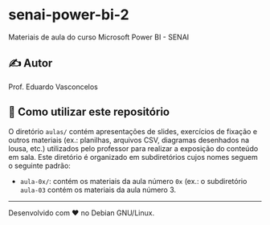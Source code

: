 # senai-power-bi-2

Materiais de aula do curso Microsoft Power BI - SENAI

## ✍️ Autor 

Prof. Eduardo Vasconcelos 

## 🎯 Como utilizar este repositório 

O diretório `aulas/` contém apresentações de slides, exercícios de fixação e outros materiais (ex.: planilhas, arquivos CSV, diagramas desenhados na lousa, etc.) utilizados pelo professor para realizar a exposição do conteúdo em sala. Este diretório é organizado em subdiretórios cujos nomes seguem o seguinte padrão: 

* `aula-0x/`: contém os materiais da aula número `0x` (ex.: o subdiretório `aula-03` contém os materiais da aula número 3.

---

Desenvolvido com ❤️ no Debian GNU/Linux.
